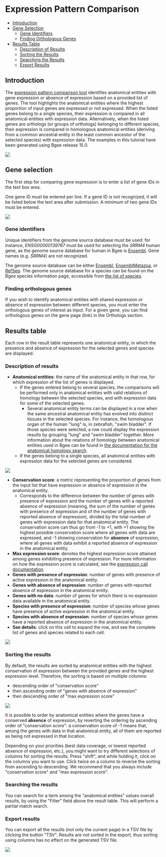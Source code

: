 # Expression Pattern Comparison
*   [Introduction](#introduction "Quick jump to this section")
*   [Gene Selection](#gene-selection "Quick jump to this section")
    *   [Gene Identifiers](#gene-identifiers "Quick jump to this section")
    *   [Finding Orthologous Genes](#finding-orthologous-genes "Quick jump to this section")
*   [Results Table](#results-table "Quick jump to this section")
    *   [Description of Results](#description-of-results "Quick jump to this section")
    *   [Sorting the Results](#sorting-the-results "Quick jump to this section")
    *   [Searching the Results](#searching-the-results "Quick jump to this section")
    *   [Export Results](#export-results "Quick jump to this section")

## Introduction

The [expression pattern comparison tool](/analysis/expr-comparison) identifies anatomical entities with gene expression or absence of expression based on a provided list of genes. The tool highlights the anatomical entities where the highest proportion of input genes are expressed or not expressed. When the listed genes belong to a single species, their expression is compared in all anatomical entities with expression data. Alternatively, when the listed genes are orthologs (or groups of orthologs) belonging to different species, their expression is compared in homologous anatomical entities (deriving from a common ancestral entity in the least common ancestor of the selected species) with expression data. The examples in this tutorial have been generated using Bgee release 15.0.

![](../img/doc/expression-comparison/expression-comparison-overview.png#tutoimgborder)

## Gene selection

The first step for comparing gene expression is to enter a list of gene IDs in the text box area.

One gene ID must be entered per line. If a gene ID is not recognized, it will be listed below the text area after submission.
A minimum of two gene IDs must be entered.

![](../img/doc/expression-comparison/gene-selection.png#tutoimgborder)

### Gene identifiers
Unique identifiers from the genome source database must be used: for instance, *ENSG00000139767* must be used for selecting the *SRRM4* human gene, as the genome source database for human in Bgee is [Ensembl](https://www.ensembl.org/). Gene names (e.g. *SRRM4*) are not recognized.

The genome source database can be either [Ensembl](https://www.ensembl.org/), [EnsemblMetazoa](https://metazoa.ensembl.org/),
or [RefSeq](https://www.ncbi.nlm.nih.gov/refseq/). The genome source database for a species can be found
on the Bgee species information page, accessible from [the list of species](https://www.bgee.org/search/species).


### Finding orthologous genes
If you wish to identify anatomical entities with shared expression or absence of expression between different species, you must enter the orthologous genes of interest as input.  For a given gene, you can find orthologous genes on the gene page (link) in the Orthologs section.

## Results table

Each row in the result table represents one anatomical entity, in which the presence and absence of expression for the selected genes and species are displayed.

### Description of results

* **Anatomical entities**: the name of the anatomical entity in that row, for which expression of the list of genes is displayed.
  * If the genes entered belong to several species, the comparisons will be performed only in anatomical entities with valid relations of homology between the selected species, and with expression data for some of the selected genes.
      * Several anatomical entity terms can be displayed in a row when the same ancestral anatomical entity has evolved into distinct tissues in the selected species. For instance, the homologous organ of the human "lung" is, in zebrafish, "swim bladder". If those species were selected, a row could display the expression results by grouping "lung" and "swim bladder" together. More information about the relations of homology between anatomical entities used in Bgee can be found in [the documentation for the anatomical homology search](/support/tutorial-anatomical-homology).
   * If the genes belong to a single species, all anatomical entities with expression data for the selected genes are considered.

![](../img/doc/expression-comparison/expr-comp-anat-entities.png#tutoimgborder)

* **Conservation score**: a metric representing the proportion of genes from the input list that have expression or absence of expression in the anatomical entity.
   * Corresponds to the difference between the number of genes with presence of expression and the number of genes with a reported absence of expression (meaning, the sum of the number of genes with presence of expression and of the number of genes with reported absence of expression), divided by the total number of genes with expression data for that anatomical entity. The conservation score can thus go from -1 to +1, with +1 showing the highest possible conservation score where all genes with data are expressed, and -1 showing conservation for **absence** of expression, where all genes with data exhibit a reported absence of expression in the anatomical entity.
* **Max expression score**: denotes the highest expression score attained among genes exhibiting presence of expression. For more information on how the expression score is calculated, see the [expression call documentation](/support/tutorial-expression-call-download-documentation).
* **Genes with presence of expression**: number of genes with presence of active expression in the anatomical entity.
* **Genes with absence of expression**: number of genes with reported absence of expression in the anatomical entity.
* **Genes with no data**: number of genes for which there is no expression data available in the anatomical entity.
* **Species with presence of expression**: number of species whose genes have presence of active expression in the anatomical entity.
* **Species with absence of expression**: number of species whose genes have a reported absence of expression in the anatomical entity.
* **See details**: click on this cell to expand the row, and see the complete list of genes and species related to each cell.

![](../img/doc/expression-comparison/expr-comp-see-details.png#tutoimgborder)

### Sorting the results

By default, the results are sorted by anatomical entities with the highest conservation of expression
between the provided genes and the highest expression level. Therefore, the sorting is based on multiple columns:

* descending order of "conservation score"
* then ascending order of "genes with absence of expression"
* then descending order of "max expression score"

![](../img/doc/expression-comparison/expr-comp-default-sorting.png#tutoimgborder)

It is possible to order by anatomical entities where the genes have a conserved **absence** of expression,
by reverting the ordering by ascending order of "conservation score": a conservation score of -1 means that,
among the genes with data in that anatomical entity, all of them are reported as being not expressed in that location.

Depending on your priorities (best data coverage, or lowest reported absence of expression, etc.), you might want to try
different selections of columns for sorting the results. Press "shift", and while holding it, click on the columns you want to use.
Click twice on a column to reverse the sorting from ascending to descending. We recommend that you always include "conservation score"
and "max expression score".

### Searching the results

You can search for a term among the "anatomical entities" values overall results, by using the "Filter" field
above the result table. This will perform a partial match search.

### Export results

You can export all the results (not only the current page) in a TSV file by clicking the button "TSV".
Results are not sorted in the export, thus sorting using columns has no effect on the generated TSV file.

![](../img/doc/expression-comparison/expr-comp-export.png#tutoimgborder)
